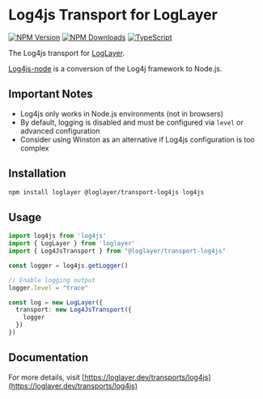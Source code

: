 # Log4js Transport for LogLayer

[![NPM Version](https://img.shields.io/npm/v/%40loglayer%2Ftransport-log4js)](https://www.npmjs.com/package/@loglayer/transport-log4js)
[![NPM Downloads](https://img.shields.io/npm/dm/%40loglayer%2Ftransport-log4js)](https://www.npmjs.com/package/@loglayer/transport-log4js)
[![TypeScript](https://img.shields.io/badge/%3C%2F%3E-TypeScript-%230074c1.svg)](http://www.typescriptlang.org/)

The Log4js transport for [LogLayer](https://loglayer.dev).

[Log4js-node](https://log4js-node.github.io/log4js-node/) is a conversion of the Log4j framework to Node.js.

## Important Notes

- Log4js only works in Node.js environments (not in browsers)
- By default, logging is disabled and must be configured via `level` or advanced configuration
- Consider using Winston as an alternative if Log4js configuration is too complex

## Installation

```bash
npm install loglayer @loglayer/transport-log4js log4js
```

## Usage

```typescript
import log4js from 'log4js'
import { LogLayer } from 'loglayer'
import { Log4JsTransport } from "@loglayer/transport-log4js"

const logger = log4js.getLogger()

// Enable logging output
logger.level = "trace"

const log = new LogLayer({
  transport: new Log4JsTransport({
    logger
  })
})
```

## Documentation

For more details, visit [https://loglayer.dev/transports/log4js](https://loglayer.dev/transports/log4js)
